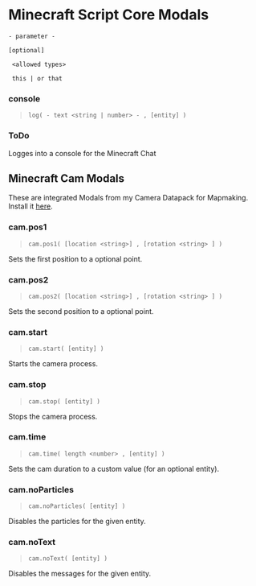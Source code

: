# Minecraft Script Core Modals
`- parameter -`

` [optional] `

` <allowed types>`

` this | or that`
### console
> `log( - text <string | number> - , [entity] )`
### ToDo
Logges into a console for the Minecraft Chat
## Minecraft Cam Modals
These are integrated Modals from my Camera Datapack for Mapmaking.
Install it [here](https://github.com/Stevertus/McCam).
### cam.pos1
> `cam.pos1( [location <string>] , [rotation <string> ] )`

Sets the first position to a optional point.
### cam.pos2
> `cam.pos2( [location <string>] , [rotation <string> ] )`

Sets the second position to a optional point.
### cam.start
> `cam.start( [entity] )`

Starts the camera process.
### cam.stop
> `cam.stop( [entity] )`

Stops the camera process.
### cam.time
> `cam.time( length <number> , [entity] )`

Sets the cam duration to a custom value (for an optional entity).
### cam.noParticles
> `cam.noParticles( [entity] )`

Disables the particles for the given entity.

### cam.noText
> `cam.noText( [entity] )`

Disables the messages for the given entity.
